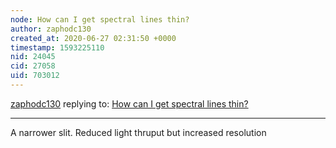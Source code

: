 ```yaml
---
node: How can I get spectral lines thin?
author: zaphodc130
created_at: 2020-06-27 02:31:50 +0000
timestamp: 1593225110
nid: 24045
cid: 27058
uid: 703012
---
```




[zaphodc130](../profile/zaphodc130) replying to: [How can I get spectral lines thin?](../notes/Solkin/06-26-2020/how-can-i-get-spectral-lines-thin)

----
A narrower slit.
Reduced light thruput but increased resolution 

